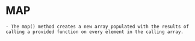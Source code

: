 
# MAP

    - The map() method creates a new array populated with the results of calling a provided function on every element in the calling array.